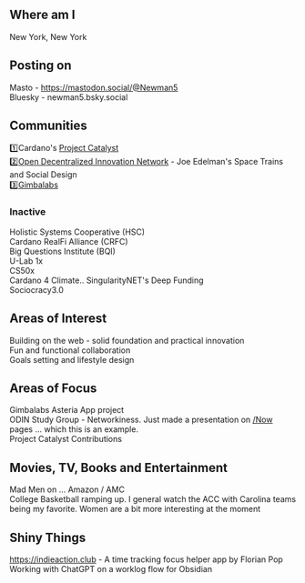 ## Where am I
New York, New York  

## Posting on
Masto - https://mastodon.social/@Newman5  
Bluesky - newman5.bsky.social  


## Communities
1️⃣Cardano's [Project Catalyst](https://projectcatalyst.io/)  
2️⃣[Open Decentralized Innovation Network](https://ODIN.eco) - Joe Edelman's Space Trains and Social Design  
3️⃣[Gimbalabs](https://www.gimbalabs.com)  

### Inactive
Holistic Systems Cooperative (HSC)  
Cardano RealFi Alliance (CRFC)  
Big Questions Institute (BQI)  
U-Lab 1x  
CS50x  
Cardano 4 Climate..
SingularityNET's Deep Funding  
Sociocracy3.0  

## Areas of Interest
Building on the web - solid foundation and practical innovation  
Fun and functional collaboration  
Goals setting and lifestyle design  

## Areas of Focus
Gimbalabs Asteria App project  
ODIN Study Group - Networkiness.  Just made a presentation on [/Now](https://nownownow.com/) pages ... which this is an example.  
Project Catalyst Contributions  

## Movies, TV, Books and Entertainment
Mad Men on ... Amazon / AMC  
College Basketball ramping up.  I general watch the ACC with Carolina teams being my favorite. Women are a bit more interesting at the moment

## Shiny Things
https://indieaction.club - A time tracking focus helper app by Florian Pop  
Working with ChatGPT on a worklog flow for Obsidian